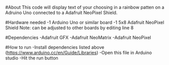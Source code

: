 #About
This code will display text of your choosing in a rainbow patten on a Adruino Uno connected to a Adafruit NeoPixel Shield.

#Hardware needed
-1 Arduino Uno or similar board
-1 5x8 Adafruit NeoPixel Shield 
 Note: can be adjusted to other boards by editing line 8

#Dependencies
-Adafruit GFX
-Adafruit NeoMatrix
-Adafruit NeoPixel

#How to run
-Install dependencies listed above (https://www.arduino.cc/en/Guide/Libraries)
-Open this file in Arduino studio
-Hit the run button
